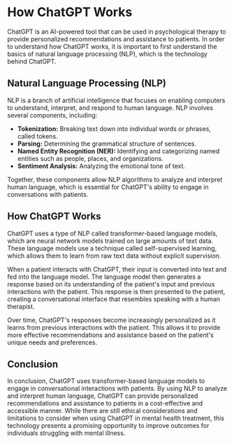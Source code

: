 How ChatGPT Works
==============================================================================

ChatGPT is an AI-powered tool that can be used in psychological therapy to provide personalized recommendations and assistance to patients. In order to understand how ChatGPT works, it is important to first understand the basics of natural language processing (NLP), which is the technology behind ChatGPT.

Natural Language Processing (NLP)
---------------------------------

NLP is a branch of artificial intelligence that focuses on enabling computers to understand, interpret, and respond to human language. NLP involves several components, including:

* **Tokenization:** Breaking text down into individual words or phrases, called tokens.
* **Parsing:** Determining the grammatical structure of sentences.
* **Named Entity Recognition (NER):** Identifying and categorizing named entities such as people, places, and organizations.
* **Sentiment Analysis:** Analyzing the emotional tone of text.

Together, these components allow NLP algorithms to analyze and interpret human language, which is essential for ChatGPT's ability to engage in conversations with patients.

How ChatGPT Works
-----------------

ChatGPT uses a type of NLP called transformer-based language models, which are neural network models trained on large amounts of text data. These language models use a technique called self-supervised learning, which allows them to learn from raw text data without explicit supervision.

When a patient interacts with ChatGPT, their input is converted into text and fed into the language model. The language model then generates a response based on its understanding of the patient's input and previous interactions with the patient. This response is then presented to the patient, creating a conversational interface that resembles speaking with a human therapist.

Over time, ChatGPT's responses become increasingly personalized as it learns from previous interactions with the patient. This allows it to provide more effective recommendations and assistance based on the patient's unique needs and preferences.

Conclusion
----------

In conclusion, ChatGPT uses transformer-based language models to engage in conversational interactions with patients. By using NLP to analyze and interpret human language, ChatGPT can provide personalized recommendations and assistance to patients in a cost-effective and accessible manner. While there are still ethical considerations and limitations to consider when using ChatGPT in mental health treatment, this technology presents a promising opportunity to improve outcomes for individuals struggling with mental illness.
